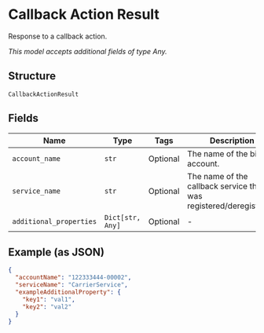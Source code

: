 
# Callback Action Result

Response to a callback action.

*This model accepts additional fields of type Any.*

## Structure

`CallbackActionResult`

## Fields

| Name | Type | Tags | Description |
|  --- | --- | --- | --- |
| `account_name` | `str` | Optional | The name of the billing account. |
| `service_name` | `str` | Optional | The name of the callback service that was registered/deregistered. |
| `additional_properties` | `Dict[str, Any]` | Optional | - |

## Example (as JSON)

```json
{
  "accountName": "122333444-00002",
  "serviceName": "CarrierService",
  "exampleAdditionalProperty": {
    "key1": "val1",
    "key2": "val2"
  }
}
```

